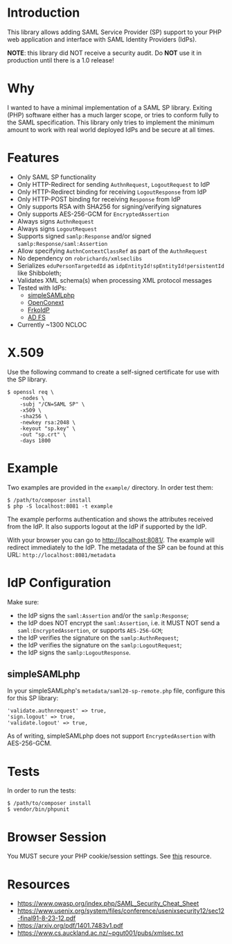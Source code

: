 # Introduction

This library allows adding SAML Service Provider (SP) support to your PHP web
application and interface with SAML Identity Providers (IdPs).

**NOTE**: this library did NOT receive a security audit. Do **NOT** use it in
production until there is a 1.0 release!

# Why

I wanted to have a minimal implementation of a SAML SP library. Exiting (PHP) 
software either has a much larger scope, or tries to conform fully to the SAML 
specification. This library only tries to implement the minimum amount to work 
with real world deployed IdPs and be secure at all times.

# Features

- Only SAML SP functionality
- Only HTTP-Redirect for sending `AuthnRequest`, `LogoutRequest` to IdP
- Only HTTP-Redirect binding for receiving `LogoutResponse` from IdP
- Only HTTP-POST binding for receiving `Response` from IdP
- Only supports RSA with SHA256 for signing/verifying signatures
- Only supports AES-256-GCM for `EncryptedAssertion`
- Always signs `AuthnRequest`
- Always signs `LogoutRequest`
- Supports signed `samlp:Response` and/or signed 
  `samlp:Response/saml:Assertion`
- Allow specifying `AuthnContextClassRef` as part of the `AuthnRequest`
- No dependency on `robrichards/xmlseclibs`
- Serializes `eduPersonTargetedId` as `idpEntityId!spEntityId!persistentId` 
  like Shibboleth;
- Validates XML schema(s) when processing XML protocol messages
- Tested with IdPs:
  - [simpleSAMLphp](https://simplesamlphp.org/)
  - [OpenConext](https://openconext.org/)
  - [FrkoIdP](https://github.com/fkooman/php-saml-idp/)
  - [AD FS](https://en.wikipedia.org/wiki/Active_Directory_Federation_Services)
- Currently ~1300 NCLOC

# X.509

Use the following command to create a self-signed certificate for use with the
SP library.

    $ openssl req \
        -nodes \
        -subj "/CN=SAML SP" \
        -x509 \
        -sha256 \
        -newkey rsa:2048 \
        -keyout "sp.key" \
        -out "sp.crt" \
        -days 1800

# Example

Two examples are provided in the `example/` directory. In order test them:

    $ /path/to/composer install
    $ php -S localhost:8081 -t example

The example performs authentication and shows the attributes received from the 
IdP. It also supports logout at the IdP if supported by the IdP.

With your browser you can go to 
[http://localhost:8081/](http://localhost:8081/). The example will redirect 
immediately to the IdP. The metadata of the SP can be found at this URL: 
`http://localhost:8081/metadata`

# IdP Configuration

Make sure:

- the IdP signs the `saml:Assertion` and/or the `samlp:Response`;
- the IdP does NOT encrypt the `saml:Assertion`, i.e. it MUST NOT send a 
  `saml:EncryptedAssertion`, or supports `AES-256-GCM`;
- the IdP verifies the signature on the `samlp:AuthnRequest`;
- the IdP verifies the signature on the `samlp:LogoutRequest`;
- the IdP signs the `samlp:LogoutResponse`.

## simpleSAMLphp

In your simpleSAMLphp's `metadata/saml20-sp-remote.php` file, configure this 
for this SP library:

    'validate.authnrequest' => true,
    'sign.logout' => true,
    'validate.logout' => true,

As of writing, simpleSAMLphp does not support `EncryptedAssertion` with 
AES-256-GCM.

# Tests

In order to run the tests:

    $ /path/to/composer install
    $ vendor/bin/phpunit

# Browser Session

You MUST secure your PHP cookie/session settings. See 
[this](https://paragonie.com/blog/2015/04/fast-track-safe-and-secure-php-sessions) 
resource.

# Resources

* https://www.owasp.org/index.php/SAML_Security_Cheat_Sheet
* https://www.usenix.org/system/files/conference/usenixsecurity12/sec12-final91-8-23-12.pdf
* https://arxiv.org/pdf/1401.7483v1.pdf
* https://www.cs.auckland.ac.nz/~pgut001/pubs/xmlsec.txt
